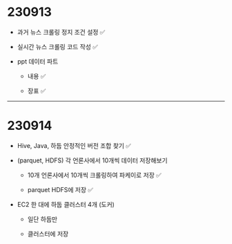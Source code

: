 # 230913

- 과거 뉴스 크롤링 정지 조건 설정 ✅

- 실시간 뉴스 크롤링 코드 작성 ✅

- ppt 데이터 파트
  
  - 내용 ✅
  
  - 장표 ✅

---

# 230914

- Hive, Java, 하둡 안정적인 버전 조합 찾기 ✅

- (parquet, HDFS) 각 언론사에서 10개씩 데이터 저장해보기 
  
  - 10개 언론사에서 10개씩 크롤링하여 파케이로 저장 ✅
  
  - parquet HDFS에 저장 ✅

- EC2 한 대에 하둡 클러스터 4개 (도커)
  
  - 일단 하둡만
  
  - 클러스터에 저장
